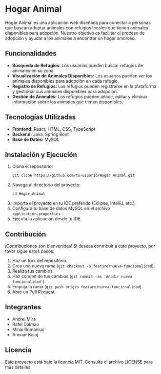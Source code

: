 # Hogar Animal

Hogar Animal es una aplicación web diseñada para conectar a personas que buscan adoptar animales con refugios locales que tienen animales disponibles para adopción. Nuestro objetivo es facilitar el proceso de adopción y ayudar a los animales a encontrar un hogar amoroso.

## Funcionalidades

- **Búsqueda de Refugios:** Los usuarios pueden buscar refugios de animales en su zona.
- **Visualización de Animales Disponibles:** Los usuarios pueden ver los animales disponibles para adopción en cada refugio.
- **Registro de Refugios:** Los refugios pueden registrarse en la plataforma y gestionar sus animales disponibles para adopción.
- **Gestión de Animales:** Los refugios pueden añadir, editar y eliminar información sobre los animales que tienen disponibles.

## Tecnologías Utilizadas

- **Frontend:** React, HTML, CSS, TypeScript
- **Backend:** Java, Spring Boot
- **Base de Datos:** MySQL

## Instalación y Ejecución

1. Clona el repositorio:
    ```bash
    git clone https://github.com/tu-usuario/Hogar Animal.git
    ```
2. Navega al directorio del proyecto:
    ```bash
    cd Hogar Animal
    ```
3. Importa el proyecto en tu IDE preferido (Eclipse, IntelliJ, etc.).
4. Configura tu base de datos MySQL en el archivo `application.properties`.
5. Ejecuta la aplicación desde tu IDE.

## Contribución

¡Contribuciones son bienvenidas! Si deseas contribuir a este proyecto, por favor sigue estos pasos:

1. Haz un fork del repositorio.
2. Crea una nueva rama (`git checkout -b feature/nueva-funcionalidad`).
3. Realiza tus cambios.
4. Haz commit de tus cambios (`git commit -am 'Añadir nueva funcionalidad'`).
5. Empuja la rama (`git push origin feature/nueva-funcionalidad`).
6. Abre un Pull Request.

## Integrantes

- Andrei Mira
- Rafel Dalmau
- Mihai Romaniuc
- Anouar Kajaj

## Licencia

Este proyecto está bajo la licencia MIT. Consulta el archivo [LICENSE](LICENSE) para más detalles.
